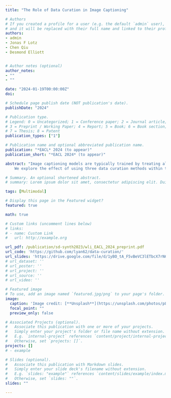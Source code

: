 ```yaml
---
title: "The Role of Data Curation in Image Captioning"

# Authors
# If you created a profile for a user (e.g. the default `admin` user), write the username (folder name) here 
# and it will be replaced with their full name and linked to their profile.
authors:
- admin 
- Jonas F Lotz
- Chen Qiu
- Desmond Elliott


# Author notes (optional)
author_notes:
- ""
- ""

date: "2024-01-19T00:00:00Z"
doi: 

# Schedule page publish date (NOT publication's date).
publishDate: "2024"

# Publication type.
# Legend: 0 = Uncategorized; 1 = Conference paper; 2 = Journal article;
# 3 = Preprint / Working Paper; 4 = Report; 5 = Book; 6 = Book section;
# 7 = Thesis; 8 = Patent
publication_types: ["1"]

# Publication name and optional abbreviated publication name.
publication: "*EACL* 2024 (to appear)"
publication_short: "*EACL 2024* (to appear)"

abstract: "Image captioning models are typically trained by treating all samples equally, neglecting to account for mismatched or otherwise difficult data points. In contrast, recent work has shown the effectiveness of training models by scheduling the data using curriculum learning strategies. This paper contributes to this direction by actively curating difficult samples in datasets *without* increasing the total number of samples. 
    We explore the effect of using three data curation methods within the training process: complete removal of an sample, caption replacement, or image replacement via a text-to-image generation model. Experiments on the Flickr30K and COCO datasets with the BLIP and BEiT-3 models demonstrate that these curation methods do indeed yield improved image captioning models, underscoring their efficacy."

# Summary. An optional shortened abstract.
# summary: Lorem ipsum dolor sit amet, consectetur adipiscing elit. Duis posuere tellus ac convallis placerat. Proin tincidunt magna sed ex sollicitudin condimentum.

tags: [Multimodal]

# Display this page in the Featured widget?
featured: true

math: true

# Custom links (uncomment lines below)
# links:
# - name: Custom Link
#   url: http://example.org

url_pdf: /publication/sd-synth2023/wli_EACL_2024_preprint.pdf
url_code: 'https://github.com/lyan62/data-curation/'
url_slides: 'https://drive.google.com/file/d/1yBO_tA_F5vBeVC3lETbcX7rN6nQIIC2M/view?usp=sharing'
# url_dataset: ''
# url_poster: ''
# url_project: ''
# url_source: ''
# url_video: ''

# Featured image
# To use, add an image named `featured.jpg/png` to your page's folder. 
image:
  caption: 'Image credit: [**Unsplash**](https://unsplash.com/photos/pLCdAaMFLTE)'
  focal_point: ""
  preview_only: false

# Associated Projects (optional).
#   Associate this publication with one or more of your projects.
#   Simply enter your project's folder or file name without extension.
#   E.g. `internal-project` references `content/project/internal-project/index.md`.
#   Otherwise, set `projects: []`.
projects: []
# - example

# Slides (optional).
#   Associate this publication with Markdown slides.
#   Simply enter your slide deck's filename without extension.
#   E.g. `slides: "example"` references `content/slides/example/index.md`.
#   Otherwise, set `slides: ""`.
slides: ""

---
```

